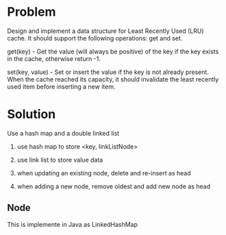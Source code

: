Problem
===
Design and implement a data structure for Least Recently Used (LRU) cache. It should support the following operations: get and set.

get(key) - Get the value (will always be positive) of the key if the key exists in the cache, otherwise return -1.

set(key, value) - Set or insert the value if the key is not already present. When the cache reached its capacity, it should invalidate the least recently used item before inserting a new item.

Solution
===
Use a hash map and a double linked list 

1. use hash map to store <key, linkListNode> 

2. use link list to store value data

3. when updating an existing node, delete and re-insert as head

4. when adding a new node, remove oldest and add new node as head

Node
---
This is implemente in Java as LinkedHashMap